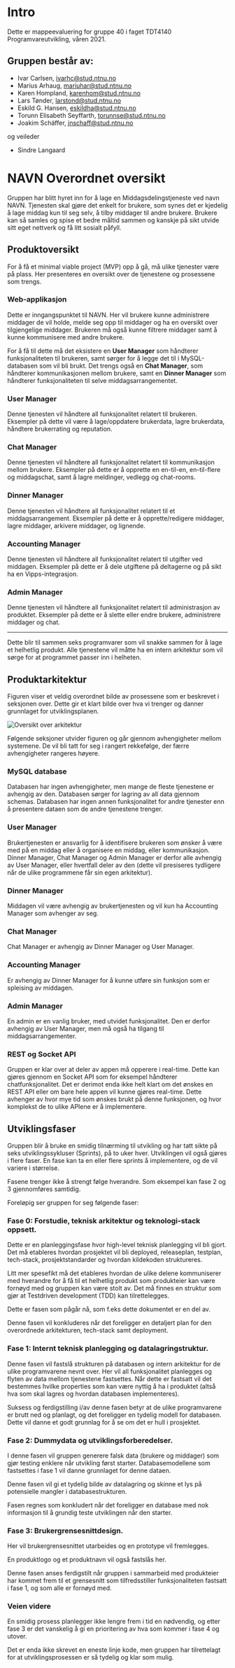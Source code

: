 # Intro

Dette er mappeevaluering for gruppe 40 i faget TDT4140 Programvareutvikling, våren 2021.

## Gruppen består av:
* Ivar Carlsen, ivarhc@stud.ntnu.no
* Marius Arhaug, mariuhar@stud.ntnu.no
* Karen Hompland, karenhom@stud.ntnu.no
* Lars Tønder, larstond@stud.ntnu.no
* Eskild G. Hansen, eskildha@stud.ntnu.no
* Torunn Elisabeth Seyffarth, torunnse@stud.ntnu.no
* Joakim Schäffer, jnschaff@stud.ntnu.no

og veileder
* Sindre Langaard

# NAVN Overordnet oversikt
Gruppen har blitt hyret inn for å lage en Middagsdelingstjeneste ved navn NAVN. Tjenesten skal gjøre det enkelt for brukere, som synes det er kjedelig å lage middag kun til seg selv, å tilby middager til andre brukere. Brukere kan så samles og spise et bedre måltid sammen og kanskje på sikt utvide sitt eget nettverk og få litt sosialt påfyll.

## Produktoversikt
For å få et minimal viable project (MVP) opp å gå, må ulike tjenester være på plass. Her presenteres en oversikt over de tjenestene og prosessene som trengs.

### Web-applikasjon
Dette er inngangspunktet til NAVN. Her vil brukere kunne administrere middager de vil holde, melde seg opp til middager og ha en oversikt over tilgjengelige middager. Brukeren må også kunne filtrere middager samt å kunne kommunisere med andre brukere.

For å få til dette må det eksistere en **User Manager** som håndterer funksjonaliteten til brukeren, samt sørger for å legge det til i MySQL-databasen som vil bli brukt. Det trengs også en **Chat Manager**, som håndterer kommunikasjonen mellom brukere, samt en **Dinner Manager** som håndterer funksjonaliteten til selve middagsarrangementet.

### User Manager
Denne tjenesten vil håndtere all funksjonalitet relatert til brukeren. Eksempler på dette vil være å lage/oppdatere brukerdata, lagre brukerdata, håndtere brukerrating og reputation.

### Chat Manager
Denne tjenesten vil håndtere all funksjonalitet relatert til kommunikasjon mellom brukere. Eksempler på dette er å opprette en en-til-en, en-til-flere og middagschat, samt å lagre meldinger, vedlegg og chat-rooms.

### Dinner Manager
Denne tjenesten vil håndtere all funksjonalitet relatert til et middagsarrangement. Eksempler på dette er å opprette/redigere middager, lagre middager, arkivere middager, og lignende.

### Accounting Manager
Denne tjenesten vil håndtere all funksjonalitet relatert til utgifter ved middagen. Eksempler på dette er å dele utgiftene på deltagerne og på sikt ha en Vipps-integrasjon.

### Admin Manager
Denne tjenesten vil håndtere all funksjonalitet relatert til administrasjon av produktet. Eksempler på dette er å slette eller endre brukere, administrere middager og chat.

___

Dette blir til sammen seks programvarer som vil snakke sammen for å lage et helhetlig produkt. Alle tjenestene vil måtte ha en intern arkitektur som vil sørge for at programmet passer inn i helheten.

## Produktarkitektur
Figuren viser et veldig overordnet bilde av prosessene som er beskrevet i seksjonen over. Dette gir et klart bilde over hva vi trenger og danner grunnlaget for utviklingsplanen.

![Oversikt over arkitektur](https://gitlab.stud.idi.ntnu.no/tdt4140/landsby-3/gruppe-40/middagsdeling/-/blob/3dd2c4f02403154956abaf928aa77824438169f7/resources/images/architecture-dependencies.png)

Følgende seksjoner utvider figuren og går gjennom avhengigheter mellom systemene. De vil bli tatt for seg i rangert rekkefølge, der færre avhengigheter rangeres høyere.

### MySQL database
Databasen har ingen avhengigheter, men mange de fleste tjenestene er avhengig av den. Databasen sørger for lagring av all data gjennom schemas. Databasen har ingen annen funksjonalitet for andre tjenester enn å presentere dataen som de andre tjenestene trenger.

### User Manager
Brukertjenesten er ansvarlig for å identifisere brukeren som ønsker å være med på en middag eller å organisere en middag, eller kommunikasjon. Dinner Manager, Chat Manager og Admin Manager er derfor alle avhengig av User Manager, eller hvertfall deler av den (dette vil presiseres tydligere når de ulike programmene får sin egen arkitektur). 

### Dinner Manager
Middagen vil være avhengig av brukertjenesten og vil kun ha Accounting Manager som avhenger av seg.

### Chat Manager
Chat Manager er avhengig av Dinner Manager og User Manager. 

### Accounting Manager
Er avhengig av Dinner Manager for å kunne utføre sin funksjon som er spleising av middagen.

### Admin Manager
En admin er en vanlig bruker, med utvidet funksjonalitet. Den er derfor avhengig av User Manager, men må også ha tilgang til middagsarrangementer.

### REST og Socket API
Gruppen er klar over at deler av appen må opperere i real-time. Dette kan gjøres gjennom en Socket API som for eksempel håndterer chatfunksjonalitet. Det er derimot enda ikke helt klart om det ønskes en REST API eller om bare hele appen vil kunne gjøres real-time. Dette avhenger av hvor mye tid som ønskes brukt på denne funksjonen, og hvor komplekst de to ulike APIene er å implementere.

## Utviklingsfaser
Gruppen blir å bruke en smidig tilnærming til utvikling og har tatt sikte på seks utviklingssykluser (Sprints), på to uker hver. Utviklingen vil også gjøres i flere faser. En fase kan ta en eller flere sprints å implementere, og de vil variere i størrelse.

Fasene trenger ikke å strengt følge hverandre. Som eksempel kan fase 2 og 3 gjennomføres samtidig.

Foreløpig ser gruppen for seg følgende faser:

### Fase 0: Forstudie, teknisk arkitektur og teknologi-stack oppsett.
Dette er en planleggingsfase hvor high-level teknisk planlegging vil bli gjort. Det må etableres hvordan prosjektet vil bli deployed, releaseplan, testplan, tech-stack, prosjektstandarder og hvordan kildekoden struktureres. 

Litt mer spesefikt må det etableres hvordan de ulike delene kommuniserer med hverandre for å få til et helhetlig produkt som produkteier kan være fornøyd med og gruppen kan være stolt av. Det må finnes en struktur som gjør at Testdriven development (TDD) kan tilrettelegges.

Dette er fasen som pågår nå, som f.eks dette dokumentet er en del av. 

Denne fasen vil konkluderes når det foreligger en detaljert plan for den overordnede arkitekturen, tech-stack samt deployment.

### Fase 1: Internt teknisk planlegging og datalagringstruktur.
Denne fasen vil fastslå strukturen på databasen og intern arkitektur for de ulike programvarene nevnt over. Her vil all funksjonalitet planlegges og flyten av data mellom tjenestene fastsettes. Når dette er fastsatt vil det bestemmes hvilke properties som kan være nyttig å ha i produktet (altså hva som skal lagres og hvordan databasen implementeres).

Suksess og ferdigstilling i/av denne fasen betyr at de ulike programvarene er brutt ned og planlagt, og det foreligger en tydelig modell for databasen. Dette vil danne et godt grunnlag for å se om det er hull i prosjektet. 

### Fase 2: Dummydata og utviklingsforberedelser.
I denne fasen vil gruppen generere falsk data (brukere og middager) som gjør testing enklere når utvikling først starter. Databasemodellene som fastsettes i fase 1 vil danne grunnlaget for denne dataen. 

Denne fasen vil gi et tydelig bilde av datalagring og skinne et lys på potensielle mangler i databasestrukturen. 

Fasen regnes som konkludert når det foreligger en database med nok informasjon til å grundig teste utviklingen når den starter.

### Fase 3: Brukergrensesnittdesign.
Her vil brukergrensesnittet utarbeides og en prototype vil fremlegges. 

En produktlogo og et produktnavn vil også fastslås her.

Denne fasen anses ferdigstilt når gruppen i sammarbeid med produkteier har kommet frem til et grensesnitt som tilfredsstiller funksjonaliteten fastsatt i fase 1, og som alle er fornøyd med.

### Veien videre
En smidig prosess planlegger ikke lengre frem i tid en nødvendig, og etter fase 3 er det vanskelig å gi en prioritering av hva som kommer i fase 4 og utover.

Det er enda ikke skrevet en eneste linje kode, men gruppen har tilrettelagt for at utviklingsprosessen er så tydelig og klar som mulig.